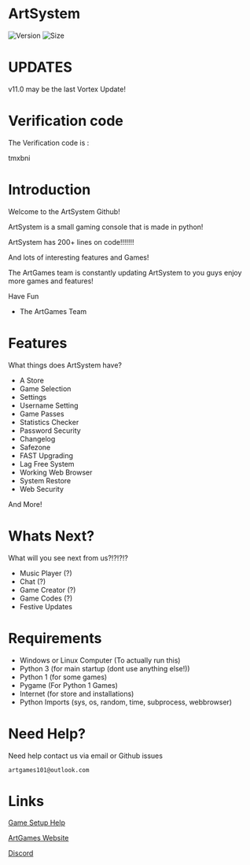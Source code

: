# ArtSystem

![Version](https://img.shields.io/badge/Version-v11.0-blue.svg?style=social)   ![Size](https://img.shields.io/badge/ArtSystem%20Size-500%20KB-green.svg)

# UPDATES

v11.0 may be the last Vortex Update!

# Verification code

The Verification code is : 

tmxbni

# Introduction

Welcome to the ArtSystem Github!

ArtSystem is a small gaming console that is made in python!

ArtSystem has 200+ lines on code!!!!!!!

And lots of interesting features and Games!

The ArtGames team is constantly updating ArtSystem to you guys enjoy more games
and features!

Have Fun

- The ArtGames Team

# Features

What things does ArtSystem have?

* A Store
* Game Selection
* Settings
* Username Setting
* Game Passes
* Statistics Checker
* Password Security
* Changelog
* Safezone
* FAST Upgrading
* Lag Free System
* Working Web Browser
* System Restore
* Web Security

And More!


# Whats Next?
What will you see next from us?!?!?!?

* Music Player (?)
* Chat (?)
* Game Creator (?)
* Game Codes (?)
* Festive Updates

# Requirements

* Windows or Linux Computer  (To actually run this)
* Python 3 (for main startup (dont use anything else!))
* Python 1 (for some games)
* Pygame (For Python 1 Games)
* Internet (for store and installations)
* Python Imports (sys, os, random, time, subprocess, webbrowser)

# Need Help?

Need help contact us via email or Github issues

`artgames101@outlook.com`


# Links

[Game Setup Help](https://github.com/ArtGames101/ArtSystem/wiki)


[ArtGames Website](http://artgames101.webstarts.com/)


[Discord](https://discord.gg/ThYkXk4)
